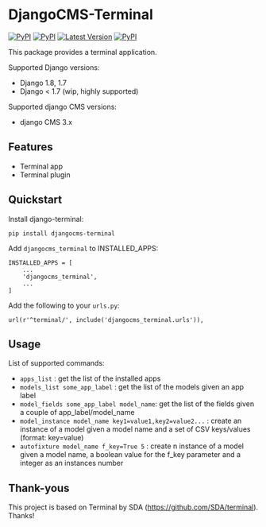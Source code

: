 DjangoCMS-Terminal
===============
[![PyPI](https://img.shields.io/pypi/pyversions/djangocms-terminal.svg)](https://pypi.python.org/pypi/djangocms-terminal/)
[![PyPI](https://img.shields.io/pypi/l/djangocms-terminal.svg)](https://pypi.python.org/pypi/djangocms-terminal/)
[![Latest Version](https://img.shields.io/pypi/v/djangocms-terminal.svg)](https://pypi.python.org/pypi/djangocms-terminal/)
[![PyPI](https://img.shields.io/pypi/dm/djangocms-terminal.svg)](https://pypi.python.org/pypi/djangocms-terminal/)

This package provides a terminal application.

Supported Django versions:

* Django 1.8, 1.7
* Django < 1.7 (wip, highly supported)


Supported django CMS versions:

* django CMS 3.x


Features
--------

* Terminal app
* Terminal plugin

Quickstart
----------

Install django-terminal:

    pip install djangocms-terminal

Add ``djangocms_terminal`` to INSTALLED_APPS:

    INSTALLED_APPS = [
        ...
        'djangocms_terminal',
        ...
    ]

Add the following to your ``urls.py``:

    url(r'^terminal/', include('djangocms_terminal.urls')),

Usage
----------

List of supported commands:

* ``apps_list`` : get the list of the installed apps
* ``models_list some_app_label`` : get the list of the models given an app label
* ``model_fields some_app_label model_name``: get the list of the fields given a couple of app_label/model_name
* ``model_instance model_name key1=value1,key2=value2...`` : create an instance of a model given a model name and a set of CSV keys/values (format: key=value)
* ``autofixture model_name f_key=True 5`` : create n instance of a model given a model name, a boolean value for the f_key parameter and a integer as an instances number


Thank-yous
----------

This project is based on Terminal by SDA (https://github.com/SDA/terminal). Thanks!